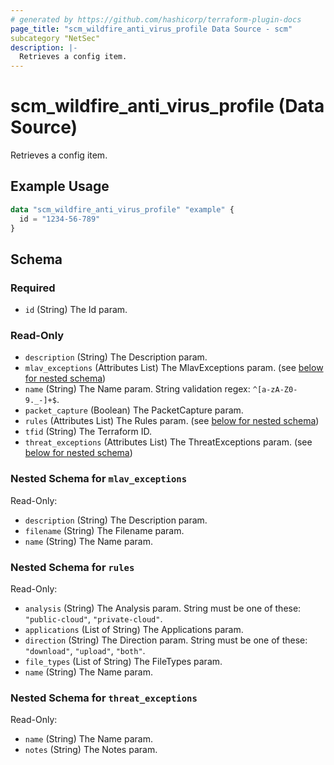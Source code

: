```yaml
---
# generated by https://github.com/hashicorp/terraform-plugin-docs
page_title: "scm_wildfire_anti_virus_profile Data Source - scm"
subcategory "NetSec"
description: |-
  Retrieves a config item.
---
```


# scm_wildfire_anti_virus_profile (Data Source)

Retrieves a config item.

## Example Usage

```terraform
data "scm_wildfire_anti_virus_profile" "example" {
  id = "1234-56-789"
}
```

<!-- schema generated by tfplugindocs -->
## Schema

### Required

- `id` (String) The Id param.

### Read-Only

- `description` (String) The Description param.
- `mlav_exceptions` (Attributes List) The MlavExceptions param. (see [below for nested schema](#nestedatt--mlav_exceptions))
- `name` (String) The Name param. String validation regex: `^[a-zA-Z0-9._-]+$`.
- `packet_capture` (Boolean) The PacketCapture param.
- `rules` (Attributes List) The Rules param. (see [below for nested schema](#nestedatt--rules))
- `tfid` (String) The Terraform ID.
- `threat_exceptions` (Attributes List) The ThreatExceptions param. (see [below for nested schema](#nestedatt--threat_exceptions))

<a id="nestedatt--mlav_exceptions"></a>
### Nested Schema for `mlav_exceptions`

Read-Only:

- `description` (String) The Description param.
- `filename` (String) The Filename param.
- `name` (String) The Name param.


<a id="nestedatt--rules"></a>
### Nested Schema for `rules`

Read-Only:

- `analysis` (String) The Analysis param. String must be one of these: `"public-cloud"`, `"private-cloud"`.
- `applications` (List of String) The Applications param.
- `direction` (String) The Direction param. String must be one of these: `"download"`, `"upload"`, `"both"`.
- `file_types` (List of String) The FileTypes param.
- `name` (String) The Name param.


<a id="nestedatt--threat_exceptions"></a>
### Nested Schema for `threat_exceptions`

Read-Only:

- `name` (String) The Name param.
- `notes` (String) The Notes param.
